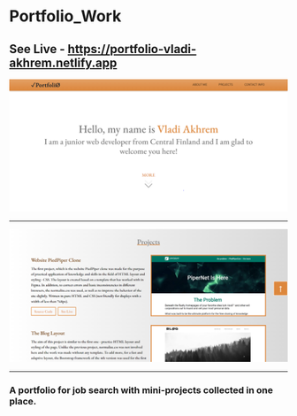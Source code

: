 ﻿# Portfolio_Work
## See Live -  https://portfolio-vladi-akhrem.netlify.app

![App Screenshot](/img/screenshot_1.PNG)

----------------------

![App Screenshot](/img/screenshot_2.PNG)

----------------------

### A portfolio for job search with mini-projects collected in one place.
